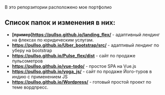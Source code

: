 В это репоpзитории расположено мое портфолио

## Список папок и изменения в них:

* **[пример]https://pullso.github.io/landing_flex/** - адаптивный лендинг на флексах по юридическим услугам.  
* **https://pullso.github.io/Uber_bootstrap/src/** - адаптивый лендинг по уберу на bootstrap
* **https://pullso.github.io/Pulse_flex/dist** - сайт по продаже пульсометров
* **https://pullso.github.io/vue-todo/** - простое SPA на Vue.js
* **https://pullso.github.io/yoga_js/** - сайт по продаже Його-туров в индию с применением JS
* **https://pullso.github.io/Wordpress/** - готовый простой проект по теме вордпресс.
